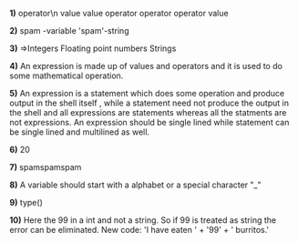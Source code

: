 **1)**
operator\n
value
value
operator
operator
operator
value

**2)**
 spam -variable
'spam'-string

**3)**
=>Integers
  Floating point numbers
  Strings

**4)**
An expression is made up of values and operators and it is used to do some mathematical operation.


**5)**
An expression is a statement which does some operation and produce output in the shell itself
, while a statement need not produce the output in the shell and all expressions are statements
whereas all the statments are not expressions. 
An expression should be single lined while statement can be single lined and multilined as well.

**6)**
20

**7)**
spamspamspam

**8)**
A variable should start with a alphabet or a special character "_"

**9)**
type()

**10)**
Here the 99 in a int and not a string. So if 99 is treated as string the error can be eliminated.
New code:
'I have eaten ' + '99' + ' burritos.'